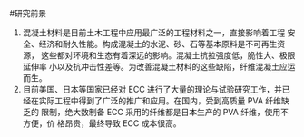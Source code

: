 #研究前景
1. 混凝土材料是目前土木工程中应用最广泛的工程材料之一，直接影响着工程
安全、经济和耐久性能。构成混凝土的水泥、砂、石等基本原料是不可再生资源，
这些都对环境和生态有着深远的影响。混凝土抗拉强度低，脆性大、极限延伸率
小以及抗冲击性差等。为改善混凝土材料的这些缺陷，纤维混凝土应运而生。
2. 目前美国、日本等国家已经对 ECC 进行了大量的理论与试验研究工作，并已
经在实际工程中得到了广泛的推广和应用。在国内，受到高质量 PVA 纤维缺乏的
限制，绝大数制备 ECC 采用的纤维都是日本生产的 PVA 纤维，使用不方便，价
格昂贵，最终导致 ECC 成本很高。


